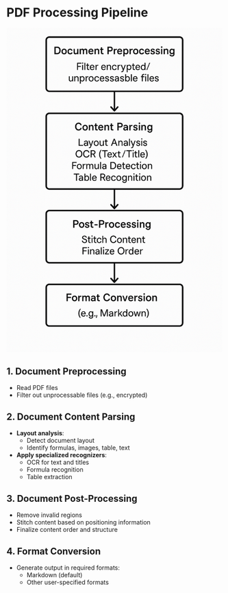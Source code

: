 

# PDF Processing Pipeline

![planning_flowchart.png](planning_flowchart.png)

## 1. Document Preprocessing
- Read PDF files
- Filter out unprocessable files (e.g., encrypted)

## 2. Document Content Parsing
- **Layout analysis**:
  - Detect document layout
  - Identify formulas, images, table, text
- **Apply specialized recognizers**:
  - OCR for text and titles
  - Formula recognition
  - Table extraction

## 3. Document Post-Processing
- Remove invalid regions
- Stitch content based on positioning information
- Finalize content order and structure

## 4. Format Conversion
- Generate output in required formats:
  - Markdown (default)
  - Other user-specified formats



